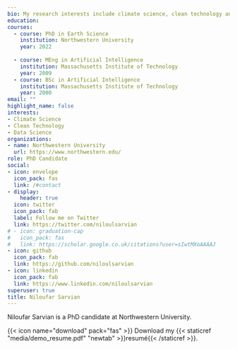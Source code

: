 ```yaml
---
bio: My research interests include climate science, clean technology and data science.
education:
courses:
  - course: PhD in Earth Science
    institution: Northwestern University
    year: 2022
  
  - course: MEng in Artificial Intelligence
    institution: Massachusetts Institute of Technology
    year: 2009
  - course: BSc in Artificial Intelligence
    institution: Massachusetts Institute of Technology
    year: 2008
email: ""
highlight_name: false
interests:
- Climate Science
- Clean Technology
- Data Science
organizations:
- name: Northwestern University
  url: https://www.northwestern.edu/
role: PhD Candidate
social:
- icon: envelope
  icon_pack: fas
  link: /#contact
- display:
    header: true
  icon: twitter
  icon_pack: fab
  label: Follow me on Twitter
  link: https://twitter.com/niloulsarvian
# - icon: graduation-cap
#   icon_pack: fas
#   link: https://scholar.google.co.uk/citations?user=sIwtMXoAAAAJ
- icon: github
  icon_pack: fab
  link: https://github.com/niloulsarvian
- icon: linkedin
  icon_pack: fab
  link: https://www.linkedin.com/niloulsarvian
superuser: true
title: Niloufar Sarvian
---
```


Niloufar Sarvian is a PhD candidate at Northwestern University. 


{{< icon name="download" pack="fas" >}} Download my {{< staticref "media/demo_resume.pdf" "newtab" >}}resumé{{< /staticref >}}.
